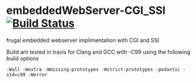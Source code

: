 # embeddedWebServer-CGI_SSI [![Build Status](https://travis-ci.org/vppillai/embeddedWebServer-CGI_SSI.svg?branch=master)](https://travis-ci.org/vppillai/embeddedWebServer-CGI_SSI)
frugal embedded webserver implimentation with CGI and SSI

Build ant tested in travis for Clang and GCC with -C99 using the following build options

` -Wall -Wextra -Wmissing-prototypes -Wstrict-prototypes -pedantic -std=c99 -Werror `
